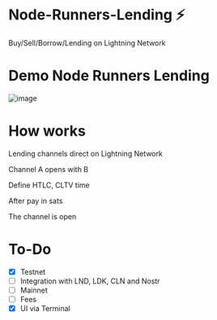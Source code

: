 # Node-Runners-Lending :zap:

 Buy/Sell/Borrow/Lending on Lightning Network 
 
 # Demo Node Runners Lending
 
 ![image](https://user-images.githubusercontent.com/83122757/228208656-9595956b-58e4-494d-af80-624e7b036421.png)


# How works

Lending channels direct on Lightning Network

Channel A opens with B

Define HTLC, CLTV time

After pay in sats

The channel is open

# To-Do

- [X] Testnet
- [ ] Integration with LND, LDK, CLN and Nostr
- [ ] Mainnet
- [ ] Fees
- [X] UI via Terminal
